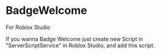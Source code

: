 # BadgeWelcome
For Roblox Studio

If you wanna Badge Welcome just create new Script in "ServerScriptService" in Roblox Studio, and add this script.
